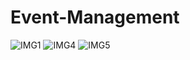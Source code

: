 # Event-Management
![IMG1](https://github.com/Bharat00008/Event-Management/assets/126338425/9bcf0561-6667-4013-8425-778e7b0727c7)
![IMG4](https://github.com/Bharat00008/Event-Management/assets/126338425/be001c95-ec80-4993-a6ef-0dbd67830999)
![IMG5](https://github.com/Bharat00008/Event-Management/assets/126338425/82639ac0-ef39-45c6-b79b-f9bd0f6cf65d)
